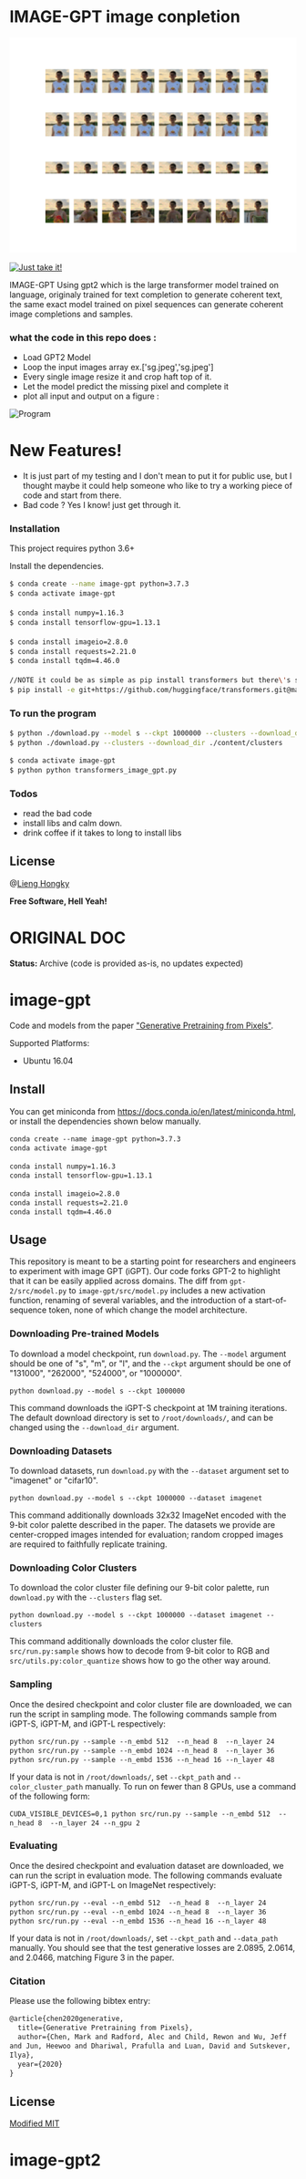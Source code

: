 #  IMAGE-GPT image conpletion


![Program](/output_ps.png)

[pyversion-button]: https://img.shields.io/pypi/pyversions/Markdown.svg
[![Just take it!](https://img.shields.io/badge/Say%20Thanks-!-1EAEDB.svg)](https://saythanks.io/to/AtsushiSakai)

IMAGE-GPT  Using gpt2 which is the large transformer model trained on language, originaly trained for text completion to generate coherent text, the same exact model trained on pixel sequences can generate coherent image completions and samples.

### what the code in this repo does :

  - Load GPT2 Model
  - Loop the input images array ex.['sg.jpeg','sg.jpeg']
  - Every single image resize it and crop haft top of it.
  - Let the model predict the missing pixel and complete it
  - plot all input and output on a figure :
  
  ![Program](/output_cat.png) 

# New Features!

  - It is just part of my testing and I don't mean to put it for public use, but I thought maybe it could help someone who like to try a working piece of code and start from there.
  - Bad code ? Yes I know! just get through it.



  
### Installation

This project requires python 3.6+

Install the dependencies.
```sh
$ conda create --name image-gpt python=3.7.3
$ conda activate image-gpt

$ conda install numpy=1.16.3
$ conda install tensorflow-gpu=1.13.1

$ conda install imageio=2.8.0
$ conda install requests=2.21.0
$ conda install tqdm=4.46.0

//NOTE it could be as simple as pip install transformers but there\'s some error so I got it to work by using : 
$ pip install -e git+https://github.com/huggingface/transformers.git@master#egg=transformers
```

### To run the program
```sh
$ python ./download.py --model s --ckpt 1000000 --clusters --download_dir ./content/models/s
$ python ./download.py --clusters --download_dir ./content/clusters

```
```sh
$ conda activate image-gpt
$ python python transformers_image_gpt.py 
```

### Todos

 - read the bad code
 - install libs and calm down.
 - drink coffee if it takes to long to install libs

License
----

@[Lieng Hongky]


**Free Software, Hell Yeah!**

   [git-repo-url]: <https://github.com/lienghongky/image-gpt2.git>
   [Lieng Hongky]: <https://github.com/lienghongky>
 





# ORIGINAL DOC
**Status:** Archive (code is provided as-is, no updates expected)

# image-gpt

Code and models from the paper ["Generative Pretraining from Pixels"](https://cdn.openai.com/papers/Generative_Pretraining_from_Pixels_V2.pdf).

Supported Platforms:

- Ubuntu 16.04

## Install

You can get miniconda from https://docs.conda.io/en/latest/miniconda.html, or install the dependencies shown below manually.

```
conda create --name image-gpt python=3.7.3
conda activate image-gpt

conda install numpy=1.16.3
conda install tensorflow-gpu=1.13.1

conda install imageio=2.8.0
conda install requests=2.21.0
conda install tqdm=4.46.0
```

## Usage

This repository is meant to be a starting point for researchers and engineers to experiment with image GPT (iGPT). Our code forks GPT-2 to highlight that it can be easily applied across domains. The diff from `gpt-2/src/model.py` to `image-gpt/src/model.py` includes a new activation function, renaming of several variables, and the introduction of a start-of-sequence token, none of which change the model architecture.

### Downloading Pre-trained Models

To download a model checkpoint, run `download.py`. The `--model` argument should be one of "s", "m", or "l", and the `--ckpt` argument should be one of "131000", "262000", "524000", or "1000000".

```
python download.py --model s --ckpt 1000000
```

This command downloads the iGPT-S checkpoint at 1M training iterations. The default download directory is set to `/root/downloads/`, and can be changed using the `--download_dir` argument.

### Downloading Datasets

To download datasets, run `download.py` with the `--dataset` argument set to "imagenet" or "cifar10".

```
python download.py --model s --ckpt 1000000 --dataset imagenet
```

This command additionally downloads 32x32 ImageNet encoded with the 9-bit color palette described in the paper. The datasets we provide are center-cropped images intended for evaluation; random cropped images are required to faithfully replicate training.

### Downloading Color Clusters

To download the color cluster file defining our 9-bit color palette, run `download.py` with the `--clusters` flag set.

```
python download.py --model s --ckpt 1000000 --dataset imagenet --clusters
```

This command additionally downloads the color cluster file. `src/run.py:sample` shows how to decode from 9-bit color to RGB and `src/utils.py:color_quantize` shows how to go the other way around.

### Sampling

Once the desired checkpoint and color cluster file are downloaded, we can run the script in sampling mode. The following commands sample from iGPT-S, iGPT-M, and iGPT-L respectively:

```
python src/run.py --sample --n_embd 512  --n_head 8  --n_layer 24
python src/run.py --sample --n_embd 1024 --n_head 8  --n_layer 36
python src/run.py --sample --n_embd 1536 --n_head 16 --n_layer 48
```

If your data is not in `/root/downloads/`, set `--ckpt_path` and `--color_cluster_path` manually. To run on fewer than 8 GPUs, use a command of the following form:

```
CUDA_VISIBLE_DEVICES=0,1 python src/run.py --sample --n_embd 512  --n_head 8  --n_layer 24 --n_gpu 2
```

### Evaluating

Once the desired checkpoint and evaluation dataset are downloaded, we can run the script in evaluation mode. The following commands evaluate iGPT-S, iGPT-M, and iGPT-L on ImageNet respectively:

```
python src/run.py --eval --n_embd 512  --n_head 8  --n_layer 24
python src/run.py --eval --n_embd 1024 --n_head 8  --n_layer 36
python src/run.py --eval --n_embd 1536 --n_head 16 --n_layer 48
```

If your data is not in `/root/downloads/`, set `--ckpt_path` and `--data_path` manually. You should see that the test generative losses are 2.0895, 2.0614, and 2.0466, matching Figure 3 in the paper.

### Citation

Please use the following bibtex entry:
```
@article{chen2020generative,
  title={Generative Pretraining from Pixels},
  author={Chen, Mark and Radford, Alec and Child, Rewon and Wu, Jeff and Jun, Heewoo and Dhariwal, Prafulla and Luan, David and Sutskever, Ilya},
  year={2020}
}
```

## License

[Modified MIT](./LICENSE)
# image-gpt2
